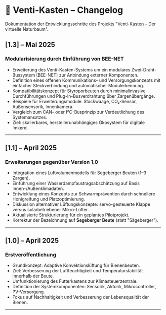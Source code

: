 # 📜 Venti-Kasten – Changelog

Dokumentation der Entwicklungsschritte des Projekts "Venti-Kasten – Der virtuelle Naturbaum".


## [1.3] – Mai 2025

### Modularisierung durch Einführung von BEE-NET

- Erweiterung des Venti-Kasten-Systems um ein modulares Zwei-Draht-Bussystem (BEE-NET) zur Anbindung externer Komponenten.
- Definition eines offenen Kommunikations- und Versorgungskonzepts mit einfacher Steckverbindung und automatischer Modulerkennung.
- Kompatibilitätskonzept für Styroporbeuten durch minimalinvasive Durchführungen und Plug-In-Busverdrahtung über Zargenübergänge.
- Beispiele für Erweiterungsmodule: Stockwaage, CO₂-Sensor, Außensensorik, Innenkamera.
- Vergleich zum CAN- oder I²C-Busprinzip zur Verdeutlichung des Systemansatzes.
- Ziel: skalierbares, herstellerunabhängiges Ökosystem für digitale Imkerei.
---

## [1.1] – April 2025
### Erweiterungen gegenüber Version 1.0

- Integration eines Luftvolumenmodells für Segeberger Beuten (1–3 Zargen).
- Einführung einer Wasserdampfaustragsabschätzung auf Basis Innen-/Außenklimadaten.
- Entwicklung eines Konzepts zur Schwarmprävention durch schnellere Honigreifung und Platzoptimierung.
- Diskussion alternativer Lüftungskonzepte: servo-gesteuerte Klappe versus solarbetriebener Mikro-Lüfter.
- Aktualisierte Strukturierung für ein geplantes Pilotprojekt.
- Korrektur der Bezeichnung auf **Segeberger Beute** (statt "Sägeberger").

---

## [1.0] – April 2025
### Erstveröffentlichung

- Grundkonzept: Adaptive Konvektionslüftung für Bienenbeuten.
- Ziel: Verbesserung der Luftfeuchtigkeit und Temperaturstabilität innerhalb der Beute.
- Umfunktionierung des Futterkastens zur Klimasteuerzentrale.
- Definition der Systemkomponenten: Sensorik, Aktorik, Mikrocontroller, PV-Versorgung.
- Fokus auf Nachhaltigkeit und Verbesserung der Lebensqualität der Bienen.

---
